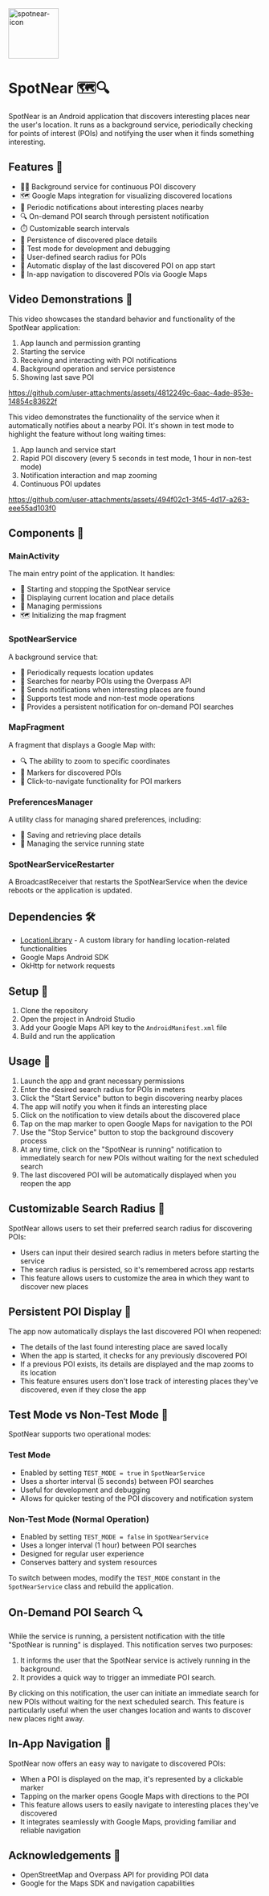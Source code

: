 <img src="https://github.com/user-attachments/assets/c21cba80-e742-4b52-9711-0dddbfefbc37" alt="spotnear-icon" width="100" height="100">

# SpotNear 🗺️🔍

SpotNear is an Android application that discovers interesting places near the user's location. It
runs as a background service, periodically checking for points of interest (POIs) and notifying the
user when it finds something interesting.

## Features 🌟

- 🏃‍♂️ Background service for continuous POI discovery
- 🗺️ Google Maps integration for visualizing discovered locations
- 🔔 Periodic notifications about interesting places nearby
- 🔍 On-demand POI search through persistent notification
- ⏱️ Customizable search intervals
- 💾 Persistence of discovered place details
- 🧪 Test mode for development and debugging
- 📏 User-defined search radius for POIs
- 🔄 Automatic display of the last discovered POI on app start
- 🧭 In-app navigation to discovered POIs via Google Maps

## Video Demonstrations 🎥

This video showcases the standard behavior and functionality of the SpotNear application:

1. App launch and permission granting
2. Starting the service
3. Receiving and interacting with POI notifications
4. Background operation and service persistence
5. Showing last save POI

https://github.com/user-attachments/assets/4812249c-6aac-4ade-853e-14854c83622f

This video demonstrates the functionality of the service when it automatically notifies about a
nearby POI. It's shown in test mode to highlight the feature without long waiting times:

1. App launch and service start
2. Rapid POI discovery (every 5 seconds in test mode, 1 hour in non-test mode)
3. Notification interaction and map zooming
4. Continuous POI updates

https://github.com/user-attachments/assets/494f02c1-3f45-4d17-a263-eee55ad103f0

## Components 🧩

### MainActivity

The main entry point of the application. It handles:

- 🚀 Starting and stopping the SpotNear service
- 📍 Displaying current location and place details
- 🔐 Managing permissions
- 🗺️ Initializing the map fragment

### SpotNearService

A background service that:

- 📡 Periodically requests location updates
- 🔎 Searches for nearby POIs using the Overpass API
- 🔔 Sends notifications when interesting places are found
- 🔀 Supports test mode and non-test mode operations
- 📢 Provides a persistent notification for on-demand POI searches

### MapFragment

A fragment that displays a Google Map with:

- 🔍 The ability to zoom to specific coordinates
- 📌 Markers for discovered POIs
- 🧭 Click-to-navigate functionality for POI markers

### PreferencesManager

A utility class for managing shared preferences, including:

- 💾 Saving and retrieving place details
- 🔄 Managing the service running state

### SpotNearServiceRestarter

A BroadcastReceiver that restarts the SpotNearService when the device reboots or the application is
updated.

## Dependencies 🛠️

- [LocationLibrary](https://github.com/bendayaniv/LocationLibrary) - A custom library for handling
  location-related functionalities
- Google Maps Android SDK
- OkHttp for network requests

## Setup 🚀

1. Clone the repository
2. Open the project in Android Studio
3. Add your Google Maps API key to the `AndroidManifest.xml` file
4. Build and run the application

## Usage 📱

1. Launch the app and grant necessary permissions
2. Enter the desired search radius for POIs in meters
3. Click the "Start Service" button to begin discovering nearby places
4. The app will notify you when it finds an interesting place
5. Click on the notification to view details about the discovered place
6. Tap on the map marker to open Google Maps for navigation to the POI
7. Use the "Stop Service" button to stop the background discovery process
8. At any time, click on the "SpotNear is running" notification to immediately search for new POIs
   without waiting for the next scheduled search
9. The last discovered POI will be automatically displayed when you reopen the app

## Customizable Search Radius 📏

SpotNear allows users to set their preferred search radius for discovering POIs:

- Users can input their desired search radius in meters before starting the service
- The search radius is persisted, so it's remembered across app restarts
- This feature allows users to customize the area in which they want to discover new places

## Persistent POI Display 🔄

The app now automatically displays the last discovered POI when reopened:

- The details of the last found interesting place are saved locally
- When the app is started, it checks for any previously discovered POI
- If a previous POI exists, its details are displayed and the map zooms to its location
- This feature ensures users don't lose track of interesting places they've discovered, even if they
  close the app

## Test Mode vs Non-Test Mode 🧪

SpotNear supports two operational modes:

### Test Mode

- Enabled by setting `TEST_MODE = true` in `SpotNearService`
- Uses a shorter interval (5 seconds) between POI searches
- Useful for development and debugging
- Allows for quicker testing of the POI discovery and notification system

### Non-Test Mode (Normal Operation)

- Enabled by setting `TEST_MODE = false` in `SpotNearService`
- Uses a longer interval (1 hour) between POI searches
- Designed for regular user experience
- Conserves battery and system resources

To switch between modes, modify the `TEST_MODE` constant in the `SpotNearService` class and rebuild
the application.

## On-Demand POI Search 🔍

While the service is running, a persistent notification with the title "SpotNear is running" is
displayed. This notification serves two purposes:

1. It informs the user that the SpotNear service is actively running in the background.
2. It provides a quick way to trigger an immediate POI search.

By clicking on this notification, the user can initiate an immediate search for new POIs without
waiting for the next scheduled search. This feature is particularly useful when the user changes
location and wants to discover new places right away.

## In-App Navigation 🧭

SpotNear now offers an easy way to navigate to discovered POIs:

- When a POI is displayed on the map, it's represented by a clickable marker
- Tapping on the marker opens Google Maps with directions to the POI
- This feature allows users to easily navigate to interesting places they've discovered
- It integrates seamlessly with Google Maps, providing familiar and reliable navigation

## Acknowledgements 🙏

- OpenStreetMap and Overpass API for providing POI data
- Google for the Maps SDK and navigation capabilities